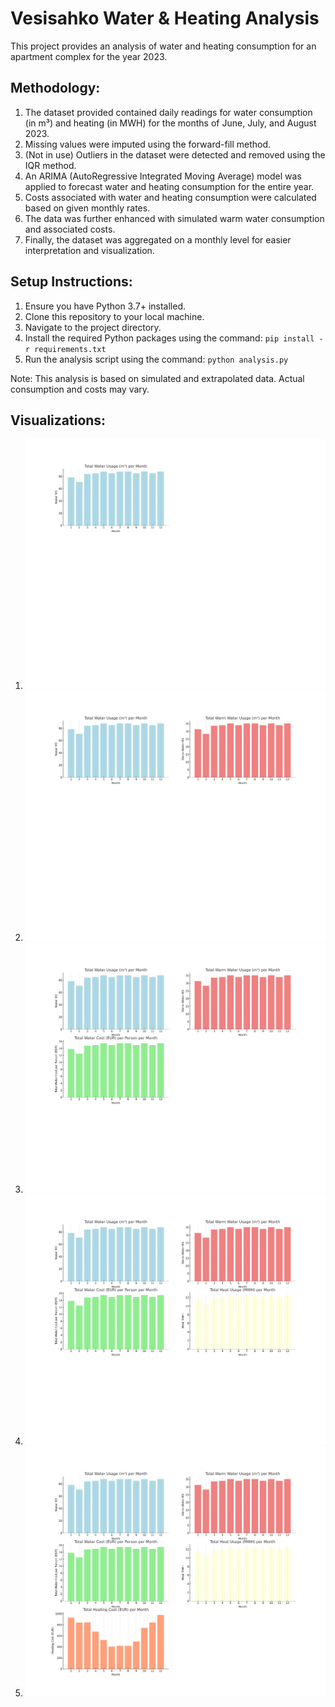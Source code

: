 
Vesisahko Water & Heating Analysis
==================================

This project provides an analysis of water and heating consumption for an apartment complex for the year 2023.

Methodology:
------------
1. The dataset provided contained daily readings for water consumption (in m³) and heating (in MWH) for the months of June, July, and August 2023.
2. Missing values were imputed using the forward-fill method.
3. (Not in use) Outliers in the dataset were detected and removed using the IQR method. 
4. An ARIMA (AutoRegressive Integrated Moving Average) model was applied to forecast water and heating consumption for the entire year.
5. Costs associated with water and heating consumption were calculated based on given monthly rates.
6. The data was further enhanced with simulated warm water consumption and associated costs.
7. Finally, the dataset was aggregated on a monthly level for easier interpretation and visualization.

Setup Instructions:
-------------------
1. Ensure you have Python 3.7+ installed.
2. Clone this repository to your local machine.
3. Navigate to the project directory.
4. Install the required Python packages using the command: `pip install -r requirements.txt`
5. Run the analysis script using the command: `python analysis.py`

Note: This analysis is based on simulated and extrapolated data. Actual consumption and costs may vary.


Visualizations:
---------------
1. ![Total Water Usage (m³) per Month](plots/water_usage_per_month.png)
2. ![Total Warm Water Usage (m³) per Month](plots/warm_water_usage_per_month.png)
3. ![Total Water Cost (EUR) per Person per Month](plots/water_cost_per_person_per_month.png)
4. ![Total Heat Usage (MWH) per Month](plots/heat_usage_per_month.png)
5. ![Total Heating Cost (EUR) per Month](plots/heating_cost_per_month.png)
